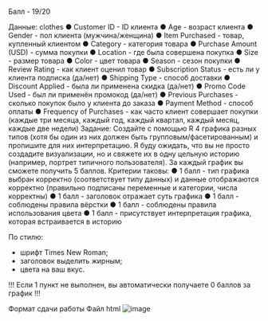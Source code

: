 Балл - 19/20

Данные:
clothes
●	Customer ID - ID клиента
●	Age - возраст клиента
●	Gender - пол клиента (мужчина/женщина)
●	Item Purchased - товар, купленный клиентом
●	Category - категория товара
●	Purchase Amount (USD) - сумма покупки
●	Location - где была совершена покупка
●	Size - размер товара
●	Color - цвет товара
●	Season - сезон покупки
●	Review Rating - как клиент оценил товар
●	Subscription Status - есть ли у клиента подписка (да/нет)
●	Shipping Type - способ доставки
●	Discount Applied - была ли применена скидка (да/нет)
●	Promo Code Used - был ли применён промокод (да/нет)
●	Previous Purchases - сколько покупок было у клиента до заказа
●	Payment Method - способ оплаты
●	Frequency of Purchases - как часто клиент совершает покупки (каждые три месяца, каждый год, каждый квартал, каждый месяц, каждые две недели)
Задание:
Создайте с помощью R 4 графика разных типов (хотя бы один из них должен быть групповым/фасетированным) и пропишите для них интерпретацию. Я буду ожидать, что вы не просто создадите визуализации, но и свяжете их в одну цельную историю (например, портрет типичного пользователя).
За каждый график вы сможете получить 5 баллов. Критерии таковы:
●	1 балл - тип графика выбран корректно (соответствует типу данных) и данные отображаются корректно (правильно подписаны переменные и категории, числа корректны)
●	1 балл - заголовок отражает суть графика
●	1 балл - соблюдены правила вёрстки 
●	1 балл - соблюдены правила использования цвета 
●	1 балл - присутствует интерпретация графика, которая встраивается в историю

По стилю:
- шрифт Times New Roman;
- заголовок выделить жирным;
- цвета на ваш вкус.

!!! Если 1 пункт не выполнен, вы автоматически получаете 0 баллов за график !!!

Формат сдачи работы
Файл html
![image](https://github.com/dsliinxy/clothes-store-porject/assets/146535015/37813f56-0263-401c-8ee0-63ffddb1b06e)
